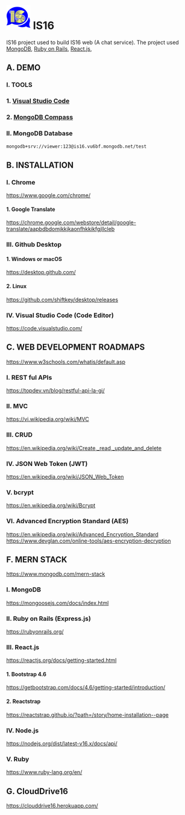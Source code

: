 # ![IS16 logo](/client/public/logo64.png) IS16

IS16 project used to build IS16 web (A chat service). The project used [MongoDB](https://en.wikipedia.org/wiki/MongoDB), [Ruby on Rails](https://en.wikipedia.org/wiki/Ruby_on_Rails), [React.js](https://en.wikipedia.org/wiki/React_(JavaScript_library)),

## A. DEMO
### I. TOOLS
### 1. [Visual Studio Code](https://code.visualstudio.com/)
### 2. [MongoDB Compass](https://www.mongodb.com/try/download/compass)
### II. MongoDB Database

```plaintext
mongodb+srv://viewer:123@is16.vu6bf.mongodb.net/test
```

## B. INSTALLATION

### I. Chrome

https://www.google.com/chrome/

#### 1. Google Translate

https://chrome.google.com/webstore/detail/google-translate/aapbdbdomjkkjkaonfhkkikfgjllcleb

### III. Github Desktop

#### 1. Windows or macOS

https://desktop.github.com/

#### 2. Linux

https://github.com/shiftkey/desktop/releases

### IV. Visual Studio Code (Code Editor)

https://code.visualstudio.com/

## C. WEB DEVELOPMENT ROADMAPS

https://www.w3schools.com/whatis/default.asp

### I. REST ful APIs

https://topdev.vn/blog/restful-api-la-gi/

### II. MVC

https://vi.wikipedia.org/wiki/MVC

### III. CRUD

https://en.wikipedia.org/wiki/Create,_read,_update_and_delete

### IV. JSON Web Token (JWT)

https://en.wikipedia.org/wiki/JSON_Web_Token

### V. bcrypt

https://en.wikipedia.org/wiki/Bcrypt

### VI. Advanced Encryption Standard (AES)

https://en.wikipedia.org/wiki/Advanced_Encryption_Standard
https://www.devglan.com/online-tools/aes-encryption-decryption

## F. MERN STACK

https://www.mongodb.com/mern-stack

### I. MongoDB

https://mongoosejs.com/docs/index.html

### II. Ruby on Rails (Express.js)

https://rubyonrails.org/

### III. React.js

https://reactjs.org/docs/getting-started.html

#### 1. Bootstrap 4.6

https://getbootstrap.com/docs/4.6/getting-started/introduction/

#### 2. Reactstrap

https://reactstrap.github.io/?path=/story/home-installation--page

### IV. Node.js

https://nodejs.org/dist/latest-v16.x/docs/api/

### V. Ruby

https://www.ruby-lang.org/en/

## G. CloudDrive16

https://clouddrive16.herokuapp.com/
